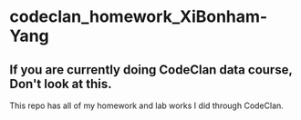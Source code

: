 # codeclan_homework_XiBonham-Yang
## <strong> If you are currently doing CodeClan data course, Don't look at this. </strong>
This repo has all of my homework and lab works I did through CodeClan. 

